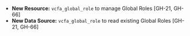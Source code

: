 * **New Resource:** `vcfa_global_role` to manage Global Roles [GH-21, GH-66]
* **New Data Source:** `vcfa_global_role` to read existing Global Roles [GH-21, GH-66]
